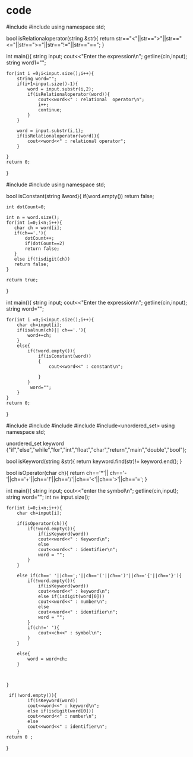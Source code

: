 # code
#include<iostream>
#include<string>
using namespace std;

bool isRelationaloperator(string &str){
    return str=="<"||str==">"||str=="<="||str==">="||str=="!="||str=="==";
}

int main(){
    string input;
    cout<<"Enter the expression\n";
    getline(cin,input);
    string word1="";
    
    for(int i =0;i<input.size();i++){
        string word="";
        if(i+1<input.size()-1){
            word = input.substr(i,2);
            if(isRelationaloperator(word)){
                cout<<word<<" : relational  operator\n";
                i++;
                continue;
            }
        }
        
        word = input.substr(i,1);
        if(isRelationaloperator(word)){
            cout<<word<<" : relational operator";
        }
       
    }
    return 0;
}







#include<iostream>
#include<string>
using namespace std;

bool isConstant(string &word){
    if(word.empty())
    return false;
    
    int dotCount=0;
    
    int n = word.size();
    for(int i=0;i<n;i++){
       char ch = word[i];
       if(ch=='.'){
           dotCount++;
           if(dotCount==2)
           return false;
       }
       else if(!isdigit(ch))
       return false;
    }
    
    return true;
    
}

int main(){
    string input;
    cout<<"Enter the expression\n";
    getline(cin,input);
    string word="";
    
    for(int i =0;i<input.size();i++){
        char ch=input[i];
        if(isalnum(ch)|| ch=='.'){
            word+=ch;
        }
        else{
            if(!word.empty()){
                if(isConstant(word))
                {
                    cout<<word<<" : constant\n";
                   
                }
            }
             word="";
        }
    }
    return 0;
}






#include<iostream>
#include<string>
#include<vector>
#include<cctype>
#include<unordered_set>
using namespace std;

unordered_set<string> keyword {"if","else","while","for","int","float","char","return","main","double","bool"};

bool isKeyword(string &str){
    return keyword.find(str)!= keyword.end();
}

bool isOperator(char ch){
    return ch=='*'|| ch=='-'||ch=='+'||ch=='!'||ch=='/'||ch=='<'||ch=='>'||ch=='=';
}

int main(){
    string input;
    cout<<"enter the  symbol\n";
    getline(cin,input);
    string word="";
    int n= input.size();
    
    for(int i=0;i<n;i++){
        char ch=input[i];
        
        if(isOperator(ch)){
            if(!word.empty()){
                if(isKeyword(word))
                cout<<word<<" : Keyword\n";
                else
                cout<<word<<" : identifier\n";
                word = "";
            }
        }
        
        else if(ch==' '||ch==';'||ch=='('||ch==')'||ch=='{'||ch=='}'){
            if(!word.empty()){
                if(isKeyword(word))
                cout<<word<<" : keyword\n";
                else if(isdigit(word[0]))
                cout<<word<<" : number\n";
                else
                cout<<word<<" : identifier\n";
                word = "";
            }
            if(ch!=' '){
                cout<<ch<<" : symbol\n";
            }
        }
        
        else{
            word = word+ch;
        }
        
       
        
    }
    
     if(!word.empty()){
            if(isKeyword(word))
            cout<<word<<" : keyword\n";
            else if(isdigit(word[0]))
            cout<<word<<" : number\n";
            else
            cout<<word<<" : identifier\n";
        }
    return 0 ;
}









